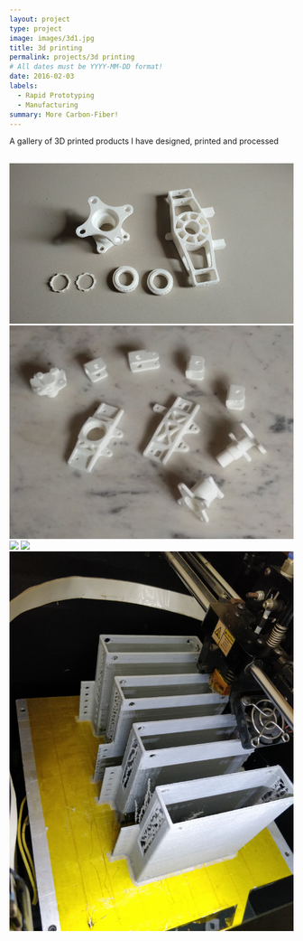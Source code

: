 ```yaml
---
layout: project
type: project
image: images/3d1.jpg
title: 3d printing
permalink: projects/3d printing
# All dates must be YYYY-MM-DD format!
date: 2016-02-03
labels:
  - Rapid Prototyping
  - Manufacturing
summary: More Carbon-Fiber! 
---
```

A gallery of 3D printed products I have designed, printed and processed
<br>
<br>
<div class="ui medium images">
<img class="ui medium right rounded image" src="../images/3d1.jpg">
<img class="ui medium right rounded image" src="../images/3d2.jpg">
<img class="ui medium right rounded image" src="../images/3d3.jpg">
<img class="ui medium right rounded image" src="../images/3d4.jpg">
<img class="ui medium right rounded image" src="../images/3d5.jpg">
</div>




